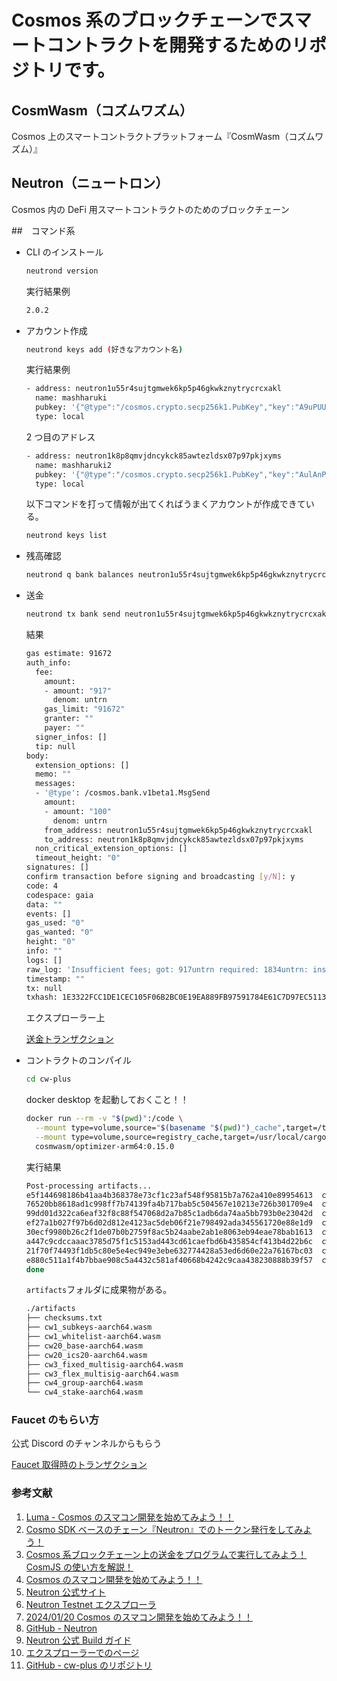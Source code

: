 # Cosmos 系のブロックチェーンでスマートコントラクトを開発するためのリポジトリです。

## CosmWasm（コズムワズム）

Cosmos 上のスマートコントラクトプラットフォーム『CosmWasm（コズムワズム）』

## Neutron（ニュートロン）

Cosmos 内の DeFi 用スマートコントラクトのためのブロックチェーン

##　コマンド系

- CLI のインストール

  ```bash
  neutrond version
  ```

  実行結果例

  ```bash
  2.0.2
  ```

- アカウント作成

  ```bash
  neutrond keys add (好きなアカウント名)
  ```

  実行結果例

  ```bash
  - address: neutron1u55r4sujtgmwek6kp5p46gkwkznytrycrcxakl
    name: mashharuki
    pubkey: '{"@type":"/cosmos.crypto.secp256k1.PubKey","key":"A9uPUUzCEHM8gSuoEXZJxVg9jI9s3CZR+tJuvBdSACst"}'
    type: local
  ```

  2 つ目のアドレス

  ```bash
  - address: neutron1k8p8qmvjdncykck85awtezldsx07p97pkjxyms
    name: mashharuki2
    pubkey: '{"@type":"/cosmos.crypto.secp256k1.PubKey","key":"AulAnPCI21GQhNIgK/iD7rNEYPxkfK/JagykzSBW4+LP"}'
    type: local
  ```

  以下コマンドを打って情報が出てくればうまくアカウントが作成できている。

  ```bash
  neutrond keys list
  ```

- 残高確認

  ```bash
  neutrond q bank balances neutron1u55r4sujtgmwek6kp5p46gkwkznytrycrcxakl --node https://rpc-t.neutron.nodestake.top:443 --chain-id pion-1
  ```

- 送金

  ```bash
  neutrond tx bank send neutron1u55r4sujtgmwek6kp5p46gkwkznytrycrcxakl neutron1k8p8qmvjdncykck85awtezldsx07p97pkjxyms 100untrn --node https://rpc-t.neutron.nodestake.top:443 --chain-id pion-1 --gas-prices 0.01untrn --gas auto --gas-adjustment 1.3
  ```

  結果

  ```bash
  gas estimate: 91672
  auth_info:
    fee:
      amount:
      - amount: "917"
        denom: untrn
      gas_limit: "91672"
      granter: ""
      payer: ""
    signer_infos: []
    tip: null
  body:
    extension_options: []
    memo: ""
    messages:
    - '@type': /cosmos.bank.v1beta1.MsgSend
      amount:
      - amount: "100"
        denom: untrn
      from_address: neutron1u55r4sujtgmwek6kp5p46gkwkznytrycrcxakl
      to_address: neutron1k8p8qmvjdncykck85awtezldsx07p97pkjxyms
    non_critical_extension_options: []
    timeout_height: "0"
  signatures: []
  confirm transaction before signing and broadcasting [y/N]: y
  code: 4
  codespace: gaia
  data: ""
  events: []
  gas_used: "0"
  gas_wanted: "0"
  height: "0"
  info: ""
  logs: []
  raw_log: 'Insufficient fees; got: 917untrn required: 1834untrn: insufficient fee'
  timestamp: ""
  tx: null
  txhash: 1E3322FCC1DE1CEC105F06B2BC0E19EA889FB97591784E61C7D97EC5113EE9E9
  ```

  エクスプローラー上

  [送金トランザクション](https://neutron.celat.one/pion-1/txs/CC24FB37660BA408B6448314E054C9DC26B908262ED224CFC3B045500A3F8684)

- コントラクトのコンパイル

  ```bash
  cd cw-plus
  ```

  docker desktop を起動しておくこと！！

  ```bash
  docker run --rm -v "$(pwd)":/code \
    --mount type=volume,source="$(basename "$(pwd)")_cache",target=/target \
    --mount type=volume,source=registry_cache,target=/usr/local/cargo/registry \
    cosmwasm/optimizer-arm64:0.15.0
  ```

  実行結果

  ```bash
  Post-processing artifacts...
  e5f144698186b41aa4b368378e73cf1c23af548f95815b7a762a410e89954613  cw1_subkeys-aarch64.wasm
  76520bb8618ad1c998ff7b74139fa4b717bab5c504567e10213e726b301709e4  cw1_whitelist-aarch64.wasm
  99dd01d322ca6eaf32f8c88f547068d2a7b85c1adb6da74aa5bb793b0e23042d  cw20_base-aarch64.wasm
  ef27a1b027f97b6d02d812e4123ac5deb06f21e798492ada345561720e88e1d9  cw20_ics20-aarch64.wasm
  30ecf9980b26c2f1de07b0b2759f8ac5b24aabe2ab1e8063eb94eae78bab1613  cw3_fixed_multisig-aarch64.wasm
  a447c9cdccaaac3785d75f1c5153ad443cd61caefbd6b435854cf413b4d22b6c  cw3_flex_multisig-aarch64.wasm
  21f70f74493f1db5c80e5e4ec949e3ebe632774428a53ed6d60e22a76167bc03  cw4_group-aarch64.wasm
  e880c511a1f4b7bbae908c5a4432c581af40668b4242c9caa438230888b39f57  cw4_stake-aarch64.wasm
  done
  ```

  `artifacts`フォルダに成果物がある。

  ```bash
  ./artifacts
  ├── checksums.txt
  ├── cw1_subkeys-aarch64.wasm
  ├── cw1_whitelist-aarch64.wasm
  ├── cw20_base-aarch64.wasm
  ├── cw20_ics20-aarch64.wasm
  ├── cw3_fixed_multisig-aarch64.wasm
  ├── cw3_flex_multisig-aarch64.wasm
  ├── cw4_group-aarch64.wasm
  └── cw4_stake-aarch64.wasm
  ```

### Faucet のもらい方

公式 Discord のチャンネルからもらう

[Faucet 取得時のトランザクション](https://neutron.celat.one/pion-1/txs/B96563DE0C75CA7858EB2B1EF278A41FA23CACC9147B4E125495D5EAF7A3700D)

### 参考文献

1. [Luma - Cosmos のスマコン開発を始めてみよう！！](https://lu.ma/9rb5chbu)
2. [Cosmo SDK ベースのチェーン『Neutron』でのトークン発行をしてみよう！](https://lab.stir.network/neutron-token-mint/)
3. [​Cosmos 系ブロックチェーン上の送金をプログラムで実行してみよう！CosmJS の使い方を解説！](https://lab.stir.network/cosmjs-1/)
4. [Cosmos のスマコン開発を始めてみよう！！](https://docs.google.com/presentation/d/1W2NV09ARA4nD4PvXmpOKRe0e7sETsPBFke_PlDOxKio/edit?usp=sharing)
5. [​Neutron 公式サイト](​https://www.neutron.org/)
6. [​Neutron Testnet エクスプローラ](​https://testnet.mintscan.io/neutron-testnet)
7. [2024/01/20 Cosmos のスマコン開発を始めてみよう！！](https://cosmosjapan.notion.site/2024-01-20-Cosmos-910ed6d9d07d4f54aa881cb22f4ad120)
8. [GitHub - Neutron](https://github.com/neutron-org/neutron/tree/303d764b57d871749fcf7d59a67b5d3078779258)
9. [Neutron 公式 Build ガイド](https://docs.neutron.org/neutron/build-and-run/neutron-build)
10. [エクスプローラーでのページ](https://neutron.celat.one/pion-1/accounts/neutron1u55r4sujtgmwek6kp5p46gkwkznytrycrcxakl/overview)
11. [GitHub - cw-plus のリポジトリ](https://github.com/CosmWasm/cw-plus)
